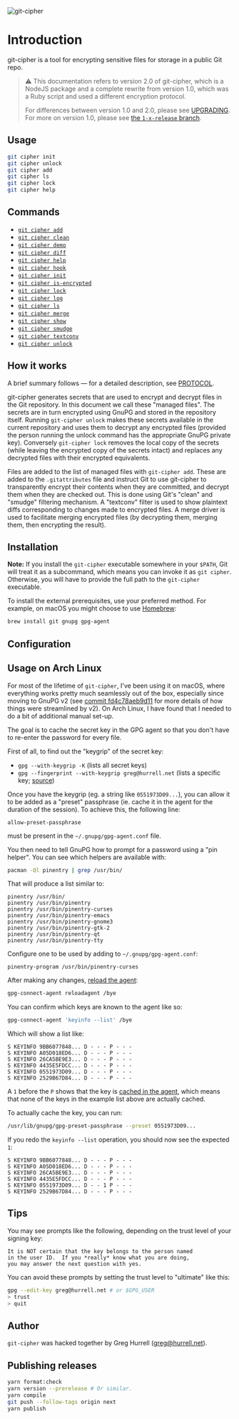 ![git-cipher](https://raw.github.com/wincent/git-cipher/media/git-cipher.png)

# Introduction

git-cipher is a tool for encrypting sensitive files for storage in a public Git repo.

> :warning: This documentation refers to version 2.0 of git-cipher, which is a NodeJS package and a complete rewrite from version 1.0, which was a Ruby script and used a different encryption protocol.
>
> For differences between version 1.0 and 2.0, please see [UPGRADING](UPGRADING.md). For more on version 1.0, please see [the `1-x-release` branch](https://github.com/wincent/git-cipher/tree/1-x-release).

## Usage

```sh
git cipher init
git cipher unlock
git cipher add
git cipher ls
git cipher lock
git cipher help
```

## Commands

- [`git cipher add`](docs/git-cipher-add.md)
- [`git cipher clean`](docs/git-cipher-clean.md)
- [`git cipher demo`](docs/git-cipher-demo.md)
- [`git cipher diff`](docs/git-cipher-diff.md)
- [`git cipher help`](docs/git-cipher-help.md)
- [`git cipher hook`](docs/git-cipher-hook.md)
- [`git cipher init`](docs/git-cipher-init.md)
- [`git cipher is-encrypted`](docs/git-cipher-is-encrypted.md)
- [`git cipher lock`](docs/git-cipher-lock.md)
- [`git cipher log`](docs/git-cipher-log.md)
- [`git cipher ls`](docs/git-cipher-ls.md)
- [`git cipher merge`](docs/git-cipher-merge.md)
- [`git cipher show`](docs/git-cipher-show.md)
- [`git cipher smudge`](docs/git-cipher-smudge.md)
- [`git cipher textconv`](docs/git-cipher-textconv.md)
- [`git cipher unlock`](docs/git-cipher-unlock.md)

## How it works

A brief summary follows — for a detailed description, see [PROTOCOL](PROTOCOL.md).

git-cipher generates secrets that are used to encrypt and decrypt files in the Git repository. In this document we call these "managed files". The secrets are in turn encrypted using GnuPG and stored in the repository itself. Running `git-cipher unlock` makes these secrets available in the current repository and uses them to decrypt any encrypted files (provided the person running the unlock command has the appropriate GnuPG private key). Conversely `git-cipher lock` removes the local copy of the secrets (while leaving the encrypted copy of the secrets intact) and replaces any decrypted files with their encrypted equivalents.

Files are added to the list of managed files with `git-cipher add`. These are added to the `.gitattributes` file and instruct Git to use git-cipher to transparently encrypt their contents when they are committed, and decrypt them when they are checked out. This is done using Git's "clean" and "smudge" filtering mechanism. A "textconv" filter is used to show plaintext diffs corresponding to changes made to encrypted files. A merge driver is used to facilitate merging encrypted files (by decrypting them, merging them, then encrypting the result).

## Installation

**Note:** If you install the `git-cipher` executable somewhere in your `$PATH`, Git will treat it as a subcommand, which means you can invoke it as `git cipher`. Otherwise, you will have to provide the full path to the `git-cipher` executable.

To install the external prerequisites, use your preferred method. For example, on macOS you might choose to use [Homebrew](http://brew.sh/):

```sh
brew install git gnupg gpg-agent
```

## Configuration

## Usage on Arch Linux

For most of the lifetime of `git-cipher`, I've been using it on macOS, where everything works pretty much seamlessly out of the box, especially since moving to GnuPG v2 (see [commit fd4c78aeb9d11](https://github.com/wincent/git-cipher/commit/fd4c78aeb9d11d44c7107e6a2857f0c41e0b3887) for more details of how things were streamlined by v2). On Arch Linux, I have found that I needed to do a bit of additional manual set-up.

The goal is to cache the secret key in the GPG agent so that you don't have to re-enter the password for every file.

First of all, to find out the "keygrip" of the secret key:

- `gpg --with-keygrip -K` (lists all secret keys)
- `gpg --fingerprint --with-keygrip greg@hurrell.net` (lists a specific key; [source](https://unix.stackexchange.com/a/342461/140622))

Once you have the keygrip (eg. a string like `0551973D09...`), you can allow it to be added as a "preset" passphrase (ie. cache it in the agent for the duration of the session). To achieve this, the following line:

```
allow-preset-passphrase
```

must be present in the `~/.gnupg/gpg-agent.conf` file.

You then need to tell GnuPG how to prompt for a password using a "pin helper". You can see which helpers are available with:

```sh
pacman -Ql pinentry | grep /usr/bin/
```

That will produce a list similar to:

```
pinentry /usr/bin/
pinentry /usr/bin/pinentry
pinentry /usr/bin/pinentry-curses
pinentry /usr/bin/pinentry-emacs
pinentry /usr/bin/pinentry-gnome3
pinentry /usr/bin/pinentry-gtk-2
pinentry /usr/bin/pinentry-qt
pinentry /usr/bin/pinentry-tty
```

Configure one to be used by adding to `~/.gnupg/gpg-agent.conf`:

```
pinentry-program /usr/bin/pinentry-curses
```

After making any changes, [reload the agent](https://wiki.archlinux.org/title/GnuPG#gpg-agent):

```sh
gpg-connect-agent reloadagent /bye
```

You can confirm which keys are known to the agent like so:

```sh
gpg-connect-agent 'keyinfo --list' /bye
```

Which will show a list like:

```
S KEYINFO 9BB6077848... D - - - P - - -
S KEYINFO A05D018ED6... D - - - P - - -
S KEYINFO 26CA5BE9E3... D - - - P - - -
S KEYINFO 4435E5FDCC... D - - - P - - -
S KEYINFO 0551973D09... D - - - P - - -
S KEYINFO 2529B67D84... D - - - P - - -
```

A `1` before the `P` shows that the key is [cached in the agent](https://unix.stackexchange.com/a/467062/140622), which means that none of the keys in the example list above are actually cached.

To actually cache the key, you can run:

```sh
/usr/lib/gnupg/gpg-preset-passphrase --preset 0551973D09...
```

If you redo the `keyinfo --list` operation, you should now see the expected `1`:

```
S KEYINFO 9BB6077848... D - - - P - - -
S KEYINFO A05D018ED6... D - - - P - - -
S KEYINFO 26CA5BE9E3... D - - - P - - -
S KEYINFO 4435E5FDCC... D - - - P - - -
S KEYINFO 0551973D09... D - - 1 P - - -
S KEYINFO 2529B67D84... D - - - P - - -
```

## Tips

You may see prompts like the following, depending on the trust level of your signing key:

```Text
It is NOT certain that the key belongs to the person named
in the user ID.  If you *really* know what you are doing,
you may answer the next question with yes.
```

You can avoid these prompts by setting the trust level to "ultimate" like this:

```sh
gpg --edit-key greg@hurrell.net # or $GPG_USER
> trust
> quit
```

## Author

`git-cipher` was hacked together by Greg Hurrell (<greg@hurrell.net>).

## Publishing releases

```sh
yarn format:check
yarn version --prerelease # Or similar.
yarn compile
git push --follow-tags origin next
yarn publish
```
